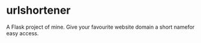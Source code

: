 # urlshortener

A Flask project of mine.
Give your favourite website domain a short namefor easy access.
